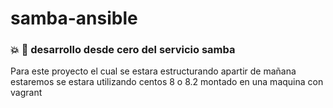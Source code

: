# samba-ansible

### :boom: :construction: desarrollo desde cero del servicio samba 

Para este proyecto el cual se estara estructurando apartir de mañana estaremos se estara utilizando centos 8 o 8.2 montado en una maquina con vagrant
